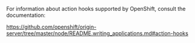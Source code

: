 For information about action hooks supported by OpenShift, consult the documentation:


https://github.com/openshift/origin-server/tree/master/node/README.writing_applications.md#action-hooks
